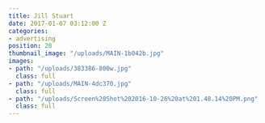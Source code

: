 ```yaml
---
title: Jill Stuart
date: 2017-01-07 03:12:00 Z
categories:
- advertising
position: 20
thumbnail_image: "/uploads/MAIN-1b042b.jpg"
images:
- path: "/uploads/383386-800w.jpg"
  class: full
- path: "/uploads/MAIN-4dc370.jpg"
  class: full
- path: "/uploads/Screen%20Shot%202016-10-26%20at%201.48.14%20PM.png"
  class: full
---
```


